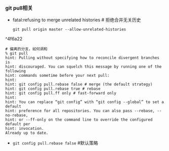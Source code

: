### git pull相关
* fatal:refusing to merge unrelated histories # 拒绝合并无关历史 
	```git
	git pull origin master --allow-unrelated-histories
	```
^4f6a22

```
# 偏离的分支，如何调和
% git pull
hint: Pulling without specifying how to reconcile divergent branches is
hint: discouraged. You can squelch this message by running one of the following
hint: commands sometime before your next pull:
hint:
hint: git config pull.rebase false # merge (the default strategy)
hint: git config pull.rebase true # rebase
hint: git config pull.ff only # fast-forward only
hint:
hint: You can replace “git config” with “git config --global” to set a default
hint: preference for all repositories. You can also pass --rebase, --no-rebase,
hint: or --ff-only on the command line to override the configured default per
hint: invocation.
Already up to date.

```
* `git config pull.rebase false`   #默认策略